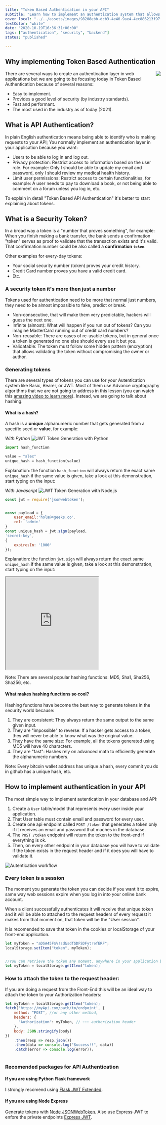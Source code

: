 ```yaml
---
title: "Token Based Authentication in your API"
subtitle: "Learn how to implement an authentication system that allows users to log in and log out from your web app and API"
cover_local: "../../assets/images/98208ebb-dcb3-4e40-9ae4-4ec886213f97.jpeg"
textColor: "white"
date: "2020-10-19T16:36:31+00:00"
tags: ["authentication", "security", "backend"]
status: "published"

---
```


## Why implementing Token Based Authentication

<img src="../../assets/images/authentication.png" align="right" />

There are several ways to create an authentication layer in web applications but we are going to be focusing today in Token Based Authentication because of several reasons:

- Easy to implement.
- Provides a good level of security (by industry standards).
- Fast and performant.
- The most used in the industry as of today (2021).

## What is API Authentication?

In plain English authentication means being able to identify who is making requests to your API; You normally implement an authentication layer in your application because you want:

- Users to be able to log in and log out.
- Privacy protection: Restrict access to information based on the user role. For example: Only I should be able to update my email and password, only I should review my medical health history.
- Limit user permissions: Restrict access to certain functionalities, for example: A user needs to pay to download a book, or not being able to comment on a forum unless you log in, etc.

To explain in detail "Token Based API Authentication" it's better to start explaining about tokens.

## What is a Security Token?

In a broad way a token is a "number that proves something", for example: When you finish making a bank transfer, the bank sends a confirmation "token" serves as proof to validate that the transaction exists and it's valid. That confirmation number could be also called a **confirmation `token`**.

Other examples for every-day tokens:

- Your social security number (token) proves your credit history.
- Credit Card number proves you have a valid credit card.
- Etc.

### A security token it's more then just a number

Tokens used for authentication need to be more that normal just numbers, they need to be almost impossible to fake, predict or break.

- Non-consecutive, that will make them very predictable, hackers will guess the next one.
- Infinite (almost): What will happen if you run out of tokens? Can you imagine MasterCard running out of credit card numbers?
- Non-reusable: There are cases of re-usable tokens, but in general once a token is generated no one else should every use it but you.
- Validatable: The token must follow some hidden pattern (encryption) that allows validating the token without compromising the owner or author.

### Generating tokens

There are several types of tokens you can use for your Autentication system like Basic, Bearer, or JWT. Most of them use Advance cryptography algorithms that we are not going to address in this lesson (you can watch this [amazing video to learn more](https://www.youtube.com/watch?v=4zahvcJ9glg)). Instead, we are going to talk about hashing.

#### What is a hash?

A hash is a **unique** alphanumeric number that gets generated from a specific seed or **value**, for example:

*With Python* ![JWT Token Generation with Python](../../assets/images/python.png)

```py
import hash_function

value = "alex"
unique_hash = hash_function(value)
```

Explanation: the function `hash_function` will always return the exact same `unique_hash` if the same value is given, take a look at this demonstration, start typing on the input:

*With Javascript* ![JWT Token Generation with Node.js](../../assets/images/js.png)

```javascript
const jwt = require('jsonwebtoken');


const payload = {
    user_email:'hola@4geeks.co',
    rol: 'admin'
}
const unique_hash = jwt.sign(payload,
'secret-key',
{
    expiresIn: '1000'
});
```

Explanation: the function `jwt.sign` will always return the exact same `unique_hash` if the same value is given, take a look at this demonstration, start typing on the input:

<iframe src="https://full-stack-assets.breatheco.de/live-demos/security/hashing/" height="300" title="Hashing functions example"></iframe>

Note: There are several popular hashing functions: MD5, Sha1, Sha256, Sha256, etc. 

#### What makes hashing functions so cool?

Hashing functions have become the best way to generate tokens in the security world because:

1. They are consistent: They always return the same output to the same given input.
2. They are "impossible" to reverse: If a hacker gets access to a token, they will never be able to know what was the original value.
3. They have the same size: For example, all the tokens generated using MD5 will have 40 characters.
4. They are "fast": Hashes rely on advanced math to efficiently generate the alphanumeric numbers.

Note: Every bitcoin wallet address has unique a hash, every commit you do in github has a unique hash, etc.

## How to implement authentication in your API

The most simple way to implement autentication in your database and API:

1. Create a `User` table/model that represents every user inside your application.
2. That User table must contain email and password for every user.
3. Create one api endpoint called `POST /token` that generates a token only if it receives an email and password that maches in the database.
4. The `POST /token` endpoint will return the token to the front-end if everything is ok.
5. Then, on every other endpoint in your database you will have to validate if the token exists in the request header and if it does you will have to validate it.

![Autentication workflow](../../assets/images/authentication-diagram.png)

### Every token is a session

The moment you generate the token you can decide if you want it to expire, same way web sessions expire when you log in into your online bank account.

When a client successfully authenticates it will receive that unique token and it will be able to attached to the request headers of every request it makes from that moment on, that token will be the "User session".

It is recomended to save that token in the cookies or localStorage of your front-end application.

```js
let myToken = "aDSA45F$%!sd&sdfSDFSDFytrefERF";
localStorage.setItem("token", myToken);


//You can retrieve the token any moment, anywhere in your application by using:
let myToken = localStorage.getItem("token);
```

### How to attach the token to the request header:

If you are doing a request from the Front-End this will be an ideal way to attach the token to your Authorization headers:

```js
let myToken = localStorage.getItem("token);
fetch('https://myApi.com/path/to/endpoint', {
    method: "POST", //or any other method,
    headers: {
      "Authorization": myToken, // ⬅⬅⬅ authorization header
    },
    body: JSON.stringify(body)
})
    .then(resp => resp.json())
    .then(data => console.log("Success!!", data))
    .catch(error => console.log(error));
    
```

### Recomended packages for API Authentication

#### If you are using Python Flask framework

I strongly recomend using [Flask JWT Extended](https://github.com/vimalloc/flask-jwt-extended).

#### If you are using Node Express

Generate tokens with [Node JSONWebToken](https://github.com/auth0/node-jsonwebtoken#readme).
Also use Express JWT to enfore the private endpoints [Express JWT](https://github.com/auth0/node-jsonwebtoken#readme).

